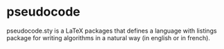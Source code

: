 # pseudocode
pseudocode.sty is a LaTeX packages that defines a language with listings package for writing algorithms in a natural way (in english or in french).
